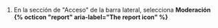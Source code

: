 1. En la sección de "Acceso" de la barra lateral, selecciona **Moderación {% octicon "report" aria-label="The report icon" %}**
